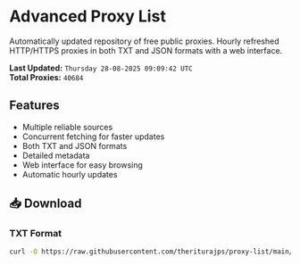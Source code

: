 # Advanced Proxy List

Automatically updated repository of free public proxies. Hourly refreshed HTTP/HTTPS proxies in both TXT and JSON formats with a web interface.

**Last Updated:** `Thursday 28-08-2025 09:09:42 UTC`  
**Total Proxies:** `40684`

## Features
- Multiple reliable sources
- Concurrent fetching for faster updates
- Both TXT and JSON formats
- Detailed metadata
- Web interface for easy browsing
- Automatic hourly updates

## 📥 Download

### TXT Format
```bash
curl -O https://raw.githubusercontent.com/theriturajps/proxy-list/main/proxies.txt